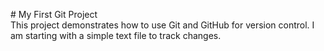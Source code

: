 \# My First Git Project  
This project demonstrates how to use Git and GitHub for version control. I am starting with a simple text file to track changes.  
